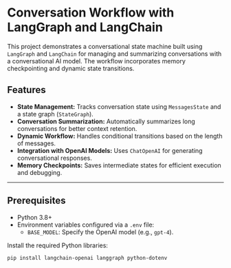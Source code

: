 # Conversation Workflow with LangGraph and LangChain

This project demonstrates a conversational state machine built using `LangGraph` and `LangChain` for managing and summarizing conversations with a conversational AI model. The workflow incorporates memory checkpointing and dynamic state transitions.

## Features

- **State Management:** Tracks conversation state using `MessagesState` and a state graph (`StateGraph`).
- **Conversation Summarization:** Automatically summarizes long conversations for better context retention.
- **Dynamic Workflow:** Handles conditional transitions based on the length of messages.
- **Integration with OpenAI Models:** Uses `ChatOpenAI` for generating conversational responses.
- **Memory Checkpoints:** Saves intermediate states for efficient execution and debugging.

---

## Prerequisites

- Python 3.8+
- Environment variables configured via a `.env` file:
  - `BASE_MODEL`: Specify the OpenAI model (e.g., `gpt-4`).

Install the required Python libraries:
```bash
pip install langchain-openai langgraph python-dotenv
